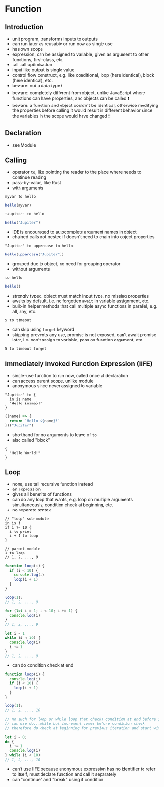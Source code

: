 # Function



## Introduction

- unit program, transforms inputs to outputs
- can run later as reusable or run now as single use
- has own scope
- expression, can be assigned to variable, given as argument to other functions, first-class, etc.
- tail call optimisation
- input like output is single value
- control flow construct, e.g. like conditional, loop (here identical), block (here identical), etc.
- beware: not a data type ❗️
- beware: completely different from object, unlike JavaScript where functions can have properties, and objects can be called ❗️
- beware: a function and object couldn't be identical, otherwise modifying the properties before calling it would result in different behavior since the variables in the scope would have changed ❗️



## Declaration

- see Module



## Calling

- operator `to`, like pointing the reader to the place where needs to continue reading
- pass-by-value, like Rust
- with arguments

```
myvar to hello
```

```js
hello(myvar)
```

```
"Jupiter" to hello
```

```js
hello("Jupiter")
```

- IDE is encouraged to autocomplete argument names in object
- chained calls not nested if doesn't need to chain into object properties

```
"Jupiter" to uppercase to hello
```

```js
hello(uppercase("Jupiter"))
```

- grouped due to object, no need for grouping operator 
- without arguments
<!-- todo: pass `None` explicitly `None to hello`? -->

```
to hello
```

```js
hello()
```

- strongly typed, object must match input type, no missing properties
- awaits by default, i.e. no forgotten `await` in variable assignment, etc.
- built-in helper methods that call multiple async functions in parallel, e.g. all, any, etc.

```
5 to timeout
```

- can skip using `forget` keyword
- skipping prevents any use, promise is not exposed, can't await promise later, i.e. can't assign to variable, pass as function argument, etc.

```
5 to timeout forget
```



## Immediately Invoked Function Expression (IIFE)

- single-use function to run now, called once at declaration
- can access parent scope, unlike module
- anonymous since never assigned to variable

```
"Jupiter" to {
  in is name
  "Hello {name}!"
}
```

```js
((name) => {
  return `Hello ${name}!`
})("Jupiter")
```

- shorthand for no arguments to leave of `to`
- also called "block"

```
{
  "Hello World!"
}
```




## Loop

- none, use tail recursive function instead
- an expression
- gives all benefits of functions
- can do any loop that wants, e.g. loop on multiple arguments simultaneously, condition check at beginning, etc.
- no separate syntax

```
// "loop" sub-module
in is i
if i ?< 10 {
  i to print
  i + 1 to loop
}

// parent-module
1 to loop
// 1, 2, ..., 9
```

```js
function loop(i) {
  if (i < 10) {
    console.log(i)
    loop(i + 1)
  }
}

loop(1);
// 1, 2, ..., 9

for (let i = 1; i < 10; i += 1) {
  console.log(i)
}
// 1, 2, ..., 9

let i = 1
while (i < 10) {
  console.log(i)
  i += 1
}
// 1, 2, ..., 9
```

- can do condition check at end

```js
function loop(i) {
  console.log(i)
  if (i < 10) {
    loop(i + 1)
  }
}

loop(1);
// 1, 2, ..., 10

// no such for loop or while loop that checks condition at end before increment
// can use do...while but increment comes before condition check
// therefore do check at beginning for previous iteration and start with one less

let i = 0;
do {
  i += 1
  console.log(i);
} while (i < 10)
// 1, 2, ..., 10
```

- can't use IIFE because anonymous expression has no identifier to refer to itself,  must declare function and call it separately
- can "continue" and "break" using if condition
